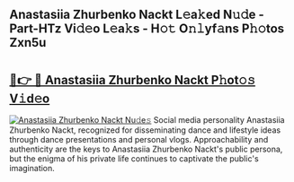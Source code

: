 ## Anastasiia Zhurbenko Nackt L𝚎a𝚔ed N𝚞𝚍e - Part-HTz Vi𝚍𝚎o L𝚎a𝚔s - H𝚘𝚝 O𝚗𝚕yf𝚊ns P𝚑𝚘tos Zxn5u

# <h2><a href="http://kfdb13k.oniu.top/?m=Anastasiia+Zhurbenko+Nackt">🔗👉 🔴 Anastasiia Zhurbenko Nackt P𝚑ot𝚘𝚜 V𝚒d𝚎o</a></h2>

[![Anastasiia Zhurbenko Nackt Nu𝚍e𝚜](https://i.imgur.com/0qMVB7G.gif)](http://kfdb13k.oniu.top/?m=Anastasiia+Zhurbenko+Nackt)
Social media personality Anastasiia Zhurbenko Nackt, recognized for disseminating dance and lifestyle ideas through dance presentations and personal vlogs. Approachability and authenticity are the keys to Anastasiia Zhurbenko Nackt's public persona, but the enigma of his private life continues to captivate the public's imagination.  
